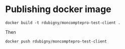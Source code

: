 # Publishing docker image

```
docker build -t rdubigny/moncomptepro-test-client .
```

Then

```
docker push rdubigny/moncomptepro-test-client
```
